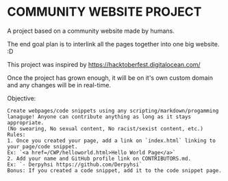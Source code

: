 # COMMUNITY WEBSITE PROJECT


A project based on a community website made by humans.

The end goal plan is to interlink all the pages together into one big website. :D

This project was inspired by https://hacktoberfest.digitalocean.com/

Once the project has grown enough, it will be on it's own custom domain and any changes will be in real-time.

Objective: 
``` 
Create webpages/code snippets using any scripting/markdown/progamming lanaguge! Anyone can contribute anything as long as it stays appropriate. 
(No swearing, No sexual content, No racist/sexist content, etc.) 
Rules:
1. Once you created your page, add a link on `index.html` linking to your page/code snippet.
Ex: `<a href=/CWP/helloworld.html>Hello World Page</a>`
2. Add your name and GitHub profile link on CONTRIBUTORS.md.
Ex: `- Derpyhsi https://github.com/Derpyhsi`
Bonus: If you created a code snippet, add it to the code snippet page.
```

